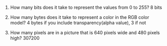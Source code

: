 1. How many bits does it take to represent the values from 0 to 255?
8 bits

2. How many bytes does it take to represent a color in the RGB color model?
4 bytes if you include transparency(alpha value), 3 if not

3. How many pixels are in a picture that is 640 pixels wide and 480 pixels high?
307200
